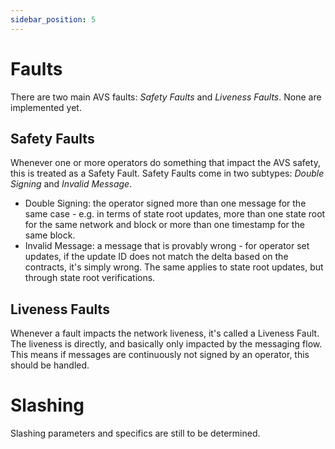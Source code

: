 ```yaml
---
sidebar_position: 5
---
```


# Faults

There are two main AVS faults: _Safety Faults_ and _Liveness Faults_. None are
implemented yet.

## Safety Faults

Whenever one or more operators do something that impact the AVS safety, this is
treated as a Safety Fault. Safety Faults come in two subtypes: _Double Signing_
and _Invalid Message_.

* Double Signing: the operator signed more than one message for the same case -
e.g. in terms of state root updates, more than one state root for the same
network and block or more than one timestamp for the same block.
* Invalid Message: a message that is provably wrong - for operator set updates,
if the update ID does not match the delta based on the contracts, it's simply
wrong. The same applies to state root updates, but through state root
verifications.

## Liveness Faults

Whenever a fault impacts the network liveness, it's called a Liveness Fault.
The liveness is directly, and basically only impacted by the messaging flow.
This means if messages are continuously not signed by an operator, this should
be handled.

# Slashing

Slashing parameters and specifics are still to be determined.
